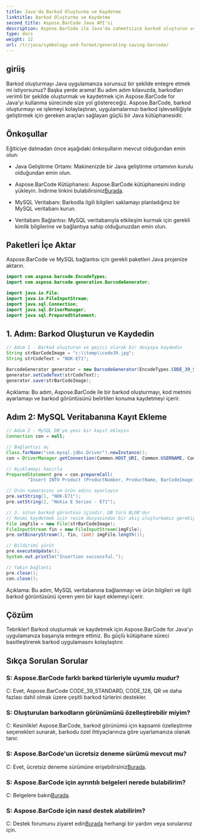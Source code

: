 ```yaml
---
title: Java'da Barkod Oluşturma ve Kaydetme
linktitle: Barkod Oluşturma ve Kaydetme
second_title: Aspose.BarCode Java API'si
description: Aspose.BarCode ile Java'da zahmetsizce barkod oluşturun ve kaydedin. Sorunsuz bir şekilde entegre edin, görünümü özelleştirin ve kapsamlı barkod desteğinin keyfini çıkarın.
type: docs
weight: 12
url: /tr/java/symbology-and-format/generating-saving-barcode/
---
```


## giriiş

Barkod oluşturmayı Java uygulamanıza sorunsuz bir şekilde entegre etmek mi istiyorsunuz? Başka yerde arama! Bu adım adım kılavuzda, barkodları verimli bir şekilde oluşturmak ve kaydetmek için Aspose.BarCode for Java'yı kullanma sürecinde size yol göstereceğiz. Aspose.BarCode, barkod oluşturmayı ve işlemeyi kolaylaştıran, uygulamalarınızı barkod işlevselliğiyle geliştirmek için gereken araçları sağlayan güçlü bir Java kütüphanesidir.

## Önkoşullar

Eğiticiye dalmadan önce aşağıdaki önkoşulların mevcut olduğundan emin olun:

- Java Geliştirme Ortamı: Makinenizde bir Java geliştirme ortamının kurulu olduğundan emin olun.

- Aspose.BarCode Kütüphanesi: Aspose.BarCode kütüphanesini indirip yükleyin. İndirme linkini bulabilirsiniz[Burada](https://releases.aspose.com/barcode/java/).

- MySQL Veritabanı: Barkodla ilgili bilgileri saklamayı planladığınız bir MySQL veritabanı kurun.

- Veritabanı Bağlantısı: MySQL veritabanıyla etkileşim kurmak için gerekli kimlik bilgilerine ve bağlantıya sahip olduğunuzdan emin olun.

## Paketleri İçe Aktar

Aspose.BarCode ve MySQL bağlantısı için gerekli paketleri Java projenize aktarın.

```java
import com.aspose.barcode.EncodeTypes;
import com.aspose.barcode.generation.BarcodeGenerator;

import java.io.File;
import java.io.FileInputStream;
import java.sql.Connection;
import java.sql.DriverManager;
import java.sql.PreparedStatement;
```

## 1. Adım: Barkod Oluşturun ve Kaydedin

```java
// Adım 1 - Barkod oluşturun ve geçici olarak bir dosyaya kaydedin
String strBarCodeImage = "c:\\temp\\code39.jpg";
String strCodeText = "NOK-E71";

BarcodeGenerator generator = new BarcodeGenerator(EncodeTypes.CODE_39_STANDARD);
generator.setCodeText(strCodeText);
generator.save(strBarCodeImage);
```

Açıklama: Bu adım, Aspose.BarCode ile bir barkod oluşturmayı, kod metnini ayarlamayı ve barkod görüntüsünü belirtilen konuma kaydetmeyi içerir.

## Adım 2: MySQL Veritabanına Kayıt Ekleme

```java
// Adım 2 - MySQL DB'ye yeni bir kayıt ekleyin
Connection con = null;

// Bağlantıyı aç
Class.forName("com.mysql.jdbc.Driver").newInstance();
con = DriverManager.getConnection(Common.HOST_URI, Common.USERNAME, Common.PASSWORD);

// Açıklamayı hazırla
PreparedStatement pre = con.prepareCall(
        "Insert INTO Product (ProductNumber, ProductName, BarCodeImage) " + "VALUES (?, ?, ?) ");

// Ürün numarasını ve ürün adını ayarlayın
pre.setString(1, "NOK-E71");
pre.setString(2, "Nokia E Series - E71");

// 3. sütun barkod görüntüsü içindir. DB türü BLOB'dur
// Resmi kaydetmek için resim dosyasından bir akış oluşturmamız gerekiyor
File imgFile = new File(strBarCodeImage);
FileInputStream fin = new FileInputStream(imgFile);
pre.setBinaryStream(3, fin, (int) imgFile.length());

// Bildirimi yürüt
pre.executeUpdate();
System.out.println("Insertion successful.");

// Yakın bağlantı
pre.close();
con.close();
```

Açıklama: Bu adım, MySQL veritabanına bağlanmayı ve ürün bilgileri ve ilgili barkod görüntüsünü içeren yeni bir kayıt eklemeyi içerir.

## Çözüm

Tebrikler! Barkod oluşturmak ve kaydetmek için Aspose.BarCode for Java'yı uygulamanıza başarıyla entegre ettiniz. Bu güçlü kütüphane süreci basitleştirerek barkod uygulamasını kolaylaştırır.

## Sıkça Sorulan Sorular

### S: Aspose.BarCode farklı barkod türleriyle uyumlu mudur?
C: Evet, Aspose.BarCode CODE_39_STANDARD, CODE_128, QR ve daha fazlası dahil olmak üzere çeşitli barkod türlerini destekler.

### S: Oluşturulan barkodların görünümünü özelleştirebilir miyim?
C: Kesinlikle! Aspose.BarCode, barkod görünümü için kapsamlı özelleştirme seçenekleri sunarak, barkodu özel ihtiyaçlarınıza göre uyarlamanıza olanak tanır.

### S: Aspose.BarCode'un ücretsiz deneme sürümü mevcut mu?
 C: Evet, ücretsiz deneme sürümüne erişebilirsiniz[Burada](https://releases.aspose.com/).

### S: Aspose.BarCode için ayrıntılı belgeleri nerede bulabilirim?
 C: Belgelere bakın[Burada](https://reference.aspose.com/barcode/java/).

### S: Aspose.BarCode için nasıl destek alabilirim?
 C: Destek forumunu ziyaret edin[Burada](https://forum.aspose.com/c/barcode/13) herhangi bir yardım veya sorularınız için.